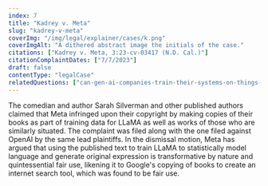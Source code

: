 ```yaml
---
index: 7
title: "Kadrey v. Meta"
slug: "kadrey-v-meta"
coverImg: "/img/legal/explainer/cases/k.png"
coverImgAlt: "A dithered abstract image the initials of the case."
citations: ["Kadrey v. Meta, 3:23-cv-03417 (N.D. Cal.)"]
citationComplaintDates: ["7/7/2023"]
draft: false 
contentType: "legalCase"
relatedQuestions: ["can-gen-ai-companies-train-their-systems-on-things-i-made"]
---
```

The comedian and author Sarah Silverman and other published authors claimed that Meta infringed upon their copyright by making copies of their books as part of training data for LLaMA as well as works of those who are similarly situated. The complaint was filed along with the one filed against OpenAI by the same lead plaintiffs. In the dismissal motion, Meta has argued that using the published text to train LLaMA to statistically model language and generate original expression is transformative by nature and quintessential fair use, likening it to Google's copying of books to create an internet search tool, which was found to be fair use. 

